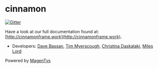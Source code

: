 # cinnamon

[![Gitter](https://badges.gitter.im/MagenTys/cinnamon.svg)](https://gitter.im/MagenTys/cinnamon?utm_source=badge&utm_medium=badge&utm_campaign=pr-badge&utm_content=badge)

Have a look at our full documentation found at:           
[http://cinnamonframe.work](http://cinnamonframe.work).
            
* Developers: [Dave Bassan](@davebassan), [Tim Myerscough](@temyers), [Christina Daskalaki](@chdask), [Miles Lord](@mplord)

Powered by [MagenTys](http://magentys.io)
